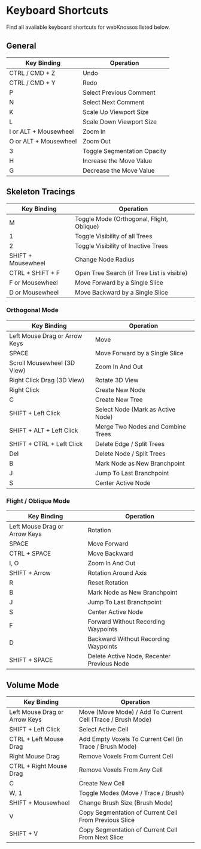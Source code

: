 # Keyboard Shortcuts

Find all available keyboard shortcuts for webKnossos listed below.

## General

| Key Binding                   | Operation                                   |
| ----------------------------- | ------------------------------------------- |
| CTRL / CMD + Z                | Undo                                        |
| CTRL / CMD + Y                | Redo                                        |
| P                             | Select Previous Comment                     |
| N                             | Select Next Comment                         |
| K                             | Scale Up Viewport Size                      |
| L                             | Scale Down Viewport Size                    |
| I or ALT + Mousewheel         | Zoom In                                     |
| O or ALT + Mousewheel         | Zoom Out                                    |
| 3                             | Toggle Segmentation Opacity                 |
| H                             | Increase the Move Value                     |
| G                             | Decrease the Move Value                     |

## Skeleton Tracings

| Key Binding                   | Operation                                   |
| ----------------------------- | ------------------------------------------- |
| M                             | Toggle Mode (Orthogonal, Flight, Oblique)   |
| 1                             | Toggle Visibility of all Trees              |
| 2                             | Toggle Visibility of Inactive Trees         |
| SHIFT + Mousewheel            | Change Node Radius                          |
| CTRL + SHIFT + F              | Open Tree Search (if Tree List is visible)  |
| F or Mousewheel               | Move Forward by a Single Slice              |
| D or Mousewheel               | Move Backward by a Single Slice             |

### Orthogonal Mode

| Key Binding                   | Operation                                   |
| ----------------------------- | ------------------------------------------- |
| Left Mouse Drag or Arrow Keys | Move                                        |
| SPACE                         | Move Forward by a Single Slice              |
| Scroll Mousewheel (3D View)   | Zoom In And Out                             |
| Right Click Drag (3D View)    | Rotate 3D View                              |
| Right Click                   | Create New Node                             |
| C                             | Create New Tree                             |
| SHIFT + Left Click            | Select Node (Mark as Active Node)           |
| SHIFT + ALT + Left Click      | Merge Two Nodes and Combine Trees           |
| SHIFT + CTRL + Left Click     | Delete Edge / Split Trees                   |
| Del                           | Delete Node / Split Trees                   |
| B                             | Mark Node as New Branchpoint                |
| J                             | Jump To Last Branchpoint                    |
| S                             | Center Active Node                          |

### Flight / Oblique Mode

| Key Binding                   | Operation                                   |
| ----------------------------- | ------------------------------------------- |
| Left Mouse Drag or Arrow Keys | Rotation                                    |
| SPACE                         | Move Forward                                |
| CTRL + SPACE                  | Move Backward                               |
| I, O                          | Zoom In And Out                             |
| SHIFT + Arrow                 | Rotation Around Axis                        |
| R                             | Reset Rotation                              |
| B                             | Mark Node as New Branchpoint                |
| J                             | Jump To Last Branchpoint                    |
| S                             | Center Active Node                          |
| F                             | Forward Without Recording Waypoints         |
| D                             | Backward Without Recording Waypoints        |
| SHIFT + SPACE                 | Delete Active Node, Recenter Previous Node  |


## Volume Mode

| Key Binding                   | Operation                                                   |
| ----------------------------- | ----------------------------------------------------------- |
| Left Mouse Drag or Arrow Keys | Move (Move Mode) / Add To Current Cell (Trace / Brush Mode) |
| SHIFT + Left Click            | Select Active Cell                                          |
| CTRL + Left Mouse Drag        | Add Empty Voxels To Current Cell (in Trace / Brush Mode)    |
| Right Mouse Drag              | Remove Voxels From Current Cell                             |
| CTRL + Right Mouse Drag       | Remove Voxels From Any Cell                                 |
| C                             | Create New Cell                                             |
| W, 1                          | Toggle Modes (Move / Trace / Brush)                         |
| SHIFT + Mousewheel            | Change Brush Size (Brush Mode)                              |
| V                             | Copy Segmentation of Current Cell From Previous Slice       |
| SHIFT + V                     | Copy Segmentation of Current Cell From Next Slice           |
